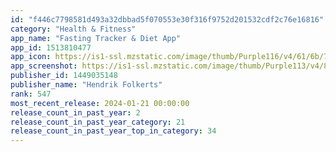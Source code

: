```yaml
---
id: "f446c7798581d493a32dbbad5f070553e30f316f9752d201532cdf2c76e16816"
category: "Health & Fitness"
app_name: "Fasting Tracker & Diet App"
app_id: 1513810477
app_icon: https://is1-ssl.mzstatic.com/image/thumb/Purple116/v4/61/6b/77/616b7716-42fa-bc3f-4d49-db75bacba3c4/AppIcon-0-0-1x_U007emarketing-0-7-0-0-sRGB-85-220.png/1024x1024bb.png
app_screenshot: https://is1-ssl.mzstatic.com/image/thumb/Purple113/v4/86/5c/49/865c49ac-65f6-af2b-11cd-0314580f3c01/pr_source.png/1242x2688bb.png
publisher_id: 1449035148
publisher_name: "Hendrik Folkerts"
rank: 547
most_recent_release: 2024-01-21 00:00:00
release_count_in_past_year: 2
release_count_in_past_year_category: 21
release_count_in_past_year_top_in_category: 34
---
```


